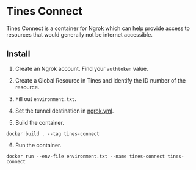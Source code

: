 # Tines Connect

Tines Connect is a container for [Ngrok](https://ngrok.com/) which can help provide access to resources that would generally not be internet accessible.

## Install

1. Create an Ngrok account. Find your `authtoken` value.

2. Create a Global Resource in Tines and identify the ID number of the resource.

3. Fill out `environment.txt`.

4. Set the tunnel destination in [ngrok.yml](https://ngrok.com/docs/secure-tunnels/ngrok-agent/reference/config/#tunnel-definitions).

5. Build the container.

```
docker build . --tag tines-connect
```

6. Run the container.

```
docker run --env-file environment.txt --name tines-connect tines-connect 
```
